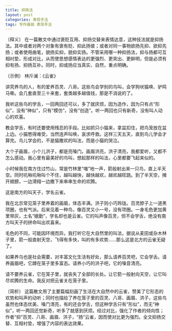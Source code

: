 ```yaml
---
title: 抑扬法
layout: post
categories: 表现手法
tags: 写作基础 表现手法
---
```


〔释义〕 在一篇散文中通过褒贬互用、抑扬交替来表情达意，这种技法就是抑扬法。其中或者对两个对象有褒有贬、抑此扬彼；或者对同一事物欲扬先抑、欲抑先扬；或者使用曲笔，貌扬实抑，貌抑实扬。不管采用哪一种抑扬法，抑与扬都可互相衬垫，形成对比，从而使思想感情表达的更强烈、更突出、更鲜明，但是必须有抑有扬、抑扬互补。同时，抑或扬应当真实、自然，重点明确。

〔示例〕 林斤澜：《云雀》

讲究养鸟的人，有的爱养百灵、八哥。这些鸟会学别的鸟叫，会学狗吠猫唤、驴鸣马嘶。会几套直至三十来套，套类越多越值钱，那是不消说的了。

我听这些鸟的学舌，一回两回还可以，多了就厌烦，因为造作，因为只有点“形似”，没有“神似”，只有“模仿”，没有“创造”。听一两回也只有新奇，没有叫人动心的欢喜。

教会学舌，有时还要使用残忍的手段。比如抓只小猫来，拿盆扣住，把鸟笼放在盆上边。小猫憋得难受，当然连声叫唤，哀求呼救。这样三天五天，直到鸟儿学会才算完。鸟儿学会的，不是猫撒欢的叫法，而是小猫的哭泣。

大个子画眉，小个儿洪子，都是亮嗓门。画眉洪亮，洪子清亮，我都爱听，又都不怎么感动。我心里有最美好的鸟叫，想起那样的叫法，心里都要飞起来似的。

小时候我在南方住过竹山，常是竹林里“嗤”地一声，箭般射出来一只鸟，直上半天空。同时叽啾叽啾叫个不住，越叫越快，越快越欢，越欢越旺跳。到了半天空，摊开翅膀，一边滑翔一边撒下来串串生命的欢腾。

这是南方的叫天子，学名云雀。

我在北京常见笼子里养着的画眉，体态丰满。洪子则小巧玲珑。百灵脖子上一道黑项圈，也有气派。后来见着一种鸟，像百灵又小一号，没有项圈。一身毛色更加黄里带灰，土名“娥勤”，学名却也是云雀。它的叫声像百灵，但不会学舌，绝没有南方叫天子的拼命叫出欢喜来。

毛色的不同，可能因环境而异。我打听它在大自然里的叫法，据说从麦田或杂木林子里，箭一般直射天空，飞得有多快，叫的有多欢势……那么这是北方的云雀无疑了。

如果养乌也是社会需要，对丰富文化生活有好处，那么请养百灵吧，它会学舌。请养画眉吧，它蹲在笼子里多富态。请养小巧的洪子吧，它的嗓音清亮。

请不要养云雀，它在笼子里，就丧失了全部的长处。让它箭一般射向天空，让它叫尽欢腾的生命。我反对把云雀关在笼子里。

〔简析〕 这篇散文用了主要篇幅刻画了生活在大自然中的云雀，赞美了它形态的欢势和叫声的动听；同时也描绘了养在笼子里的百灵、八哥、画眉、洪子，这些鸟虽然也体态优美、嗓门清亮，有的还会学舌，但这种学舌只有“形似”，而无“神似”，听一两回还觉新奇，听多了就感到厌烦。经过对比，强化了作者的倾向性；作者“抑”百灵、八哥、画眉、洪子，“扬”云雀，因而使对比更为强烈。全文抑扬交替、互相衬垫，增强了内容的表达效果。 